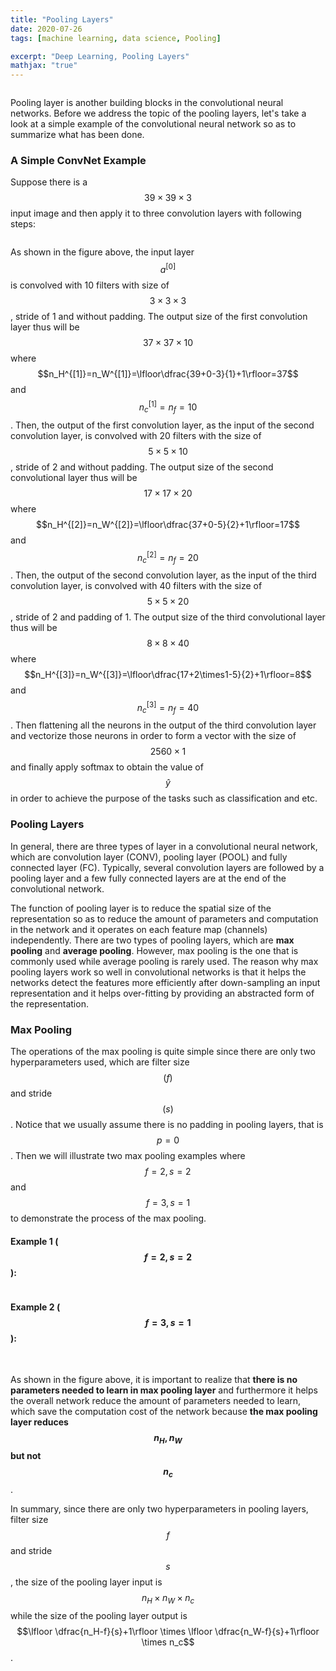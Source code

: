```yaml
---
title: "Pooling Layers"
date: 2020-07-26
tags: [machine learning, data science, Pooling]

excerpt: "Deep Learning, Pooling Layers"
mathjax: "true"
---
```


<img src="{{ site.url }}{{ site.baseurl }}/images/pooling/header_img.png" alt="">

Pooling layer is another building blocks in the convolutional neural networks. Before we address the topic of the pooling layers, let's take a look at a simple example of the convolutional neural network so as to summarize what has been done.

### A Simple ConvNet Example
Suppose there is a $$39\times39\times3$$ input image and then apply it to three convolution layers with following steps:

<img src="{{ site.url }}{{ site.baseurl }}/images/pooling/conv_example.PNG" alt="">

As shown in the figure above, the input layer $$a^{[0]}$$ is convolved with 10 filters with size of $$3\times3\times3$$, stride of 1 and without padding. The output size of the first convolution layer thus will be $$37\times37\times10$$ where $$n_H^{[1]}=n_W^{[1]}=\lfloor\dfrac{39+0-3}{1}+1\rfloor=37$$ and $$n_c^{[1]}=n_f=10$$. Then, the output of the first convolution layer, as the input of the second convolution layer, is convolved with 20 filters with the size of $$5\times5\times10$$, stride of 2 and without padding. The output size of the second convolutional layer thus will be $$17\times17\times20$$ where $$n_H^{[2]}=n_W^{[2]}=\lfloor\dfrac{37+0-5}{2}+1\rfloor=17$$ and $$n_c^{[2]}=n_f=20$$. Then, the output of the second convolution layer, as the input of the third convolution layer, is convolved with 40 filters with the size of $$5\times5\times20$$, stride of 2 and padding of 1. The output size of the third convolutional layer thus will be $$8\times8\times40$$ where $$n_H^{[3]}=n_W^{[3]}=\lfloor\dfrac{17+2\times1-5}{2}+1\rfloor=8$$ and $$n_c^{[3]}=n_f=40$$. Then flattening all the neurons in the output of the third convolution layer and vectorize those neurons in order to form a vector with the size of $$2560\times1$$ and finally apply softmax to obtain the value of $$\hat{y}$$ in order to achieve the purpose of the tasks such as classification and etc.

### Pooling Layers
In general, there are three types of layer in a convolutional neural network, which are convolution layer (CONV), pooling layer (POOL) and fully connected layer (FC). Typically, several convolution layers are followed by a pooling layer and a few fully connected layers are at the end of the convolutional network.

The function of pooling layer is to reduce the spatial size of the representation so as to reduce the amount of parameters and computation in the network and it operates on each feature map (channels) independently. There are two types of pooling layers, which are **max pooling** and **average pooling**. However, max pooling is the one that is commonly used while average pooling is rarely used. The reason why max pooling layers work so well in convolutional networks is that it helps the networks detect the features more efficiently after down-sampling an input representation and it helps over-fitting by providing an abstracted form of the representation.

### Max Pooling

The operations of the max pooling is quite simple since there are only two hyperparameters used, which are filter size $$(f)$$ and stride $$(s)$$. Notice that we usually assume there is no padding in pooling layers, that is $$p=0$$. Then we will illustrate two max pooling examples where $$f=2,s=2$$ and $$f=3,s=1$$ to demonstrate the process of the max pooling.

#### Example 1 ($$f=2,s=2$$):

<img src="{{ site.url }}{{ site.baseurl }}/images/pooling/max_pooling1.PNG" alt="">

#### Example 2 ($$f=3,s=1$$):

<img src="{{ site.url }}{{ site.baseurl }}/images/pooling/max_pooling2.PNG" alt="">

<img src="{{ site.url }}{{ site.baseurl }}/images/pooling/max_pooling3.PNG" alt="">


As shown in the figure above, it is important to realize that **there is no parameters needed to learn in max pooling layer** and furthermore it helps the overall network reduce the amount of parameters needed to learn, which save the computation cost of the network because **the max pooling layer reduces $$n_H, n_W$$ but not $$n_c$$**.

In summary, since there are only two hyperparameters in pooling layers, filter size $$f$$ and stride $$s$$, the size of the pooling layer input is $$n_H\times n_W \times n_c$$ while the size of the pooling layer output is $$\lfloor \dfrac{n_H-f}{s}+1\rfloor \times \lfloor \dfrac{n_W-f}{s}+1\rfloor \times n_c$$.
